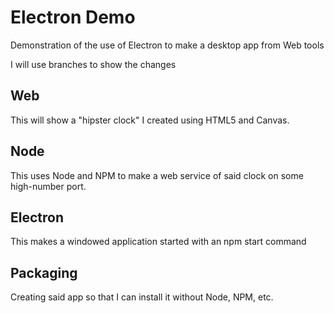 # Electron Demo

Demonstration of the use of Electron to make a desktop app from Web tools

I will use branches to show the changes

## Web

This will show a "hipster clock" I created using HTML5 and Canvas.

## Node

This uses Node and NPM to make a web service of said clock on some high-number port.

## Electron

This makes a windowed application started with an npm start command

## Packaging

Creating said app so that I can install it without Node, NPM, etc.

